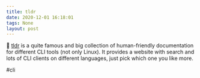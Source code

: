 ```yaml
---
title: tldr
date: 2020-12-01 16:18:01
tags: None
layout: post
---
```


🐚 [tldr](https://github.com/tldr-pages/tldr/) is a quite famous and big collection of human-friendly documentation for different CLI tools (not only Linux). It provides a website with search and lots of CLI clients on different languages, just pick which one you like more.

#cli
